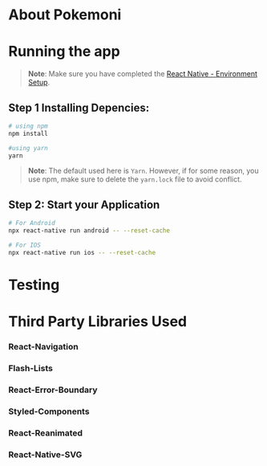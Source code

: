 # About Pokemoni

# Running the app 

>**Note**: Make sure you have completed the [React Native - Environment Setup](https://reactnative.dev/docs/environment-setup).


## Step 1 Installing Depencies:
```bash
# using npm 
npm install 

#using yarn
yarn 
```

>**Note**: The default used here is `Yarn`. However, if for some reason, you use npm, make sure to delete the `yarn.lock` file to avoid conflict.

## Step 2: Start your Application

```bash
# For Android
npx react-native run android -- --reset-cache

# For IOS
npx react-native run ios -- --reset-cache

```


# Testing

# Third Party Libraries Used

### React-Navigation
### Flash-Lists
### React-Error-Boundary
### Styled-Components
### React-Reanimated
### React-Native-SVG

